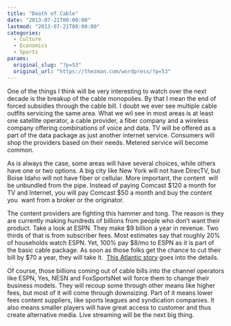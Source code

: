 ```yaml
---
title: "Death of Cable"
date: "2013-07-21T00:00:00"
lastmod: "2013-07-21T00:00:00"
categories:
  - Culture
  - Economics
  - Sports
params:
  original_slug: "?p=53"
  original_url: "https://thezman.com/wordpress/?p=53"
---
```


One of the things I think will be very interesting to watch over the
next decade is the breakup of the cable monopolies. By that I mean the
end of forced subsidies through the cable bill. I doubt we ever see
multiple cable outfits servicing the same area. What we wil see in most
areas is at least one satellite operator, a cable provider, a fiber
company and a wireless company offering combinations of voice and data.
TV will be offered as a part of the data package as just another
internet service. Consumers will shop the providers based on their
needs. Metered service will become common.

As is always the case, some areas will have several choices, while
others have one or two options. A big city like New York will not have
DirecTV, but Boise Idaho will not have fiber or cellular. More
important, the content  will be unbundled from the pipe. Instead of
paying Comcast $120 a month for TV and Internet, you will pay Comcast
$50 a month and buy the content you  want from a broker or the
originator.

The content providers are fighting this hammer and tong. The reason is
they are currently making hundreds of billions from people who don’t
want their product. Take a look at ESPN. They make $9 billion a year in
revenue. Two thirds of that is from subscriber fees. Most estimates say
that roughly 20% of households watch ESPN. Yet, 100% pay $8/mo to ESPN
as it is part of the basic cable package. As soon as those folks get the
chance to cut their bill by $70 a year, they will take it.  [This
Atlantic
story](http://www.theatlantic.com/business/archive/2013/07/how-watching-unbundled-espn-and-amc-could-cost-more-than-your-whole-cable-bill/277916/)
goes into the details.

Of course, those billions coming out of cable bills into the channel
operators like ESPN, Yes, NESN and FoxSportsNet will force them to
change their business models. They will recoup some through other means
like higher fees, but most of it will come through downsizing. Part of
it means lower fees content suppliers, like sports leagues and
syndication companies. It also means smaller players will have great
access to customer and thus create alternative media. Live streaming
will be the next big thing.
